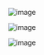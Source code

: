 ![image](https://github.com/yuvasabari/Tea-shop-website/assets/144899155/34ef935b-2c49-4694-a5dc-fc3248e682c4)


![image](https://github.com/yuvasabari/Tea-shop-website/assets/144899155/641ea949-c723-4edf-95cb-f240fd4a5a4e)


![image](https://github.com/yuvasabari/Tea-shop-website/assets/144899155/128616d1-e985-4cbb-b534-6fecaec3c8f2)
